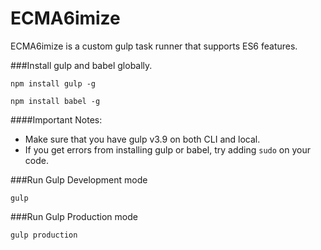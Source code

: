 # ECMA6imize
ECMA6imize is a custom gulp task runner that supports ES6 features.

###Install gulp and babel globally.
```
npm install gulp -g
```
```
npm install babel -g
```
####Important Notes:
- Make sure that you have gulp v3.9 on both CLI and local.
- If you get errors from installing gulp or babel, try adding `sudo` on your code.

###Run Gulp Development mode
```
gulp
```
###Run Gulp Production mode
```
gulp production
```
